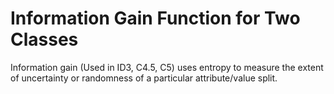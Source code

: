 # Information Gain Function for Two Classes
Information gain (Used in ID3, C4.5, C5) uses entropy to measure the extent of uncertainty or randomness of a particular attribute/value split.
